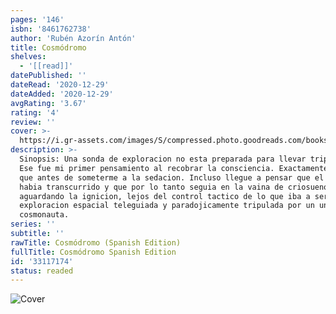 ```yaml
---
pages: '146'
isbn: '8461762738'
author: 'Rubén Azorín Antón'
title: Cosmódromo
shelves:
  - '[[read]]'
datePublished: ''
dateRead: '2020-12-29'
dateAdded: '2020-12-29'
avgRating: '3.67'
rating: '4'
review: ''
cover: >-
  https://i.gr-assets.com/images/S/compressed.photo.goodreads.com/books/1677829503l/33117174._SY475_.jpg
description: >-
  Sinopsis: Una sonda de exploracion no esta preparada para llevar tripulantes.
  Ese fue mi primer pensamiento al recobrar la consciencia. Exactamente el mismo
  que antes de someterme a la sedacion. Incluso llegue a pensar que el tiempo no
  habia transcurrido y que por lo tanto seguia en la vaina de criosueno
  aguardando la ignicion, lejos del control tactico de lo que iba a ser una
  exploracion espacial teleguiada y paradojicamente tripulada por un unico
  cosmonauta.
series: ''
subtitle: ''
rawTitle: Cosmódromo (Spanish Edition)
fullTitle: Cosmódromo Spanish Edition
id: '33117174'
status: readed
---
```

![Cover](https:&#x2F;&#x2F;i.gr-assets.com&#x2F;images&#x2F;S&#x2F;compressed.photo.goodreads.com&#x2F;books&#x2F;1677829503l&#x2F;33117174._SY475_.jpg)
